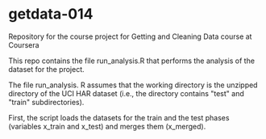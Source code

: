 # getdata-014
Repository for the course project for Getting and Cleaning Data course at Coursera

This repo contains the file run_analysis.R that performs the analysis of the dataset for the project.

The file run_analysis. R assumes that the working directory is the unzipped directory of the UCI HAR dataset (i.e., the directory contains "test" and "train" subdirectories).

First, the script loads the datasets for the train and the test phases (variables x_train and x_test) and merges them (x_merged). 
